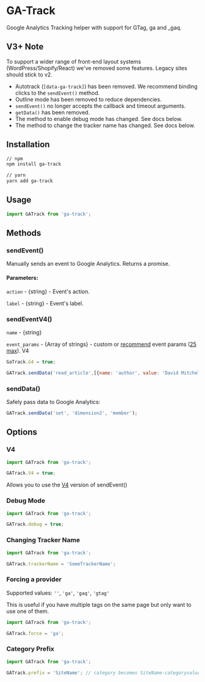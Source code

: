 # GA-Track

Google Analytics Tracking helper with support for GTag, ga and _gaq.

## V3+ Note

To support a wider range of front-end layout systems (WordPress/Shopify/React) we've removed some features. Legacy sites should stick to v2.

  - Autotrack (`[data-ga-track]`) has been removed. We recommend binding clicks to the `sendEvent()` method.
  - Outline mode has been removed to reduce dependencies.
  - `sendEvent()` no longer accepts the callback and timeout arguments.
  - `getData()` has been removed.
  - The method to enable debug mode has changed. See docs below.
  - The method to change the tracker name has changed. See docs below.

## Installation

```sh
// npm
npm install ga-track

// yarn
yarn add ga-track
```

## Usage

```js
import GATrack from 'ga-track';
```

## Methods

### sendEvent()

Manually sends an event to Google Analytics. Returns a promise.

#### Parameters:


`action` - {string} - Event's action.

`label` - {string} - Event's label.

### sendEventV4()

`name` - {string}

`event_params` - {Array of strings} - custom or [recommend](https://support.google.com/analytics/answer/9267735) event params ([25 max](https://support.google.com/analytics/answer/9267744?hl=en)).
V4
```javascript
GaTrack.G4 = true;
```
```javascript
GATrack.sendData('read_article',[{name: 'author', value: 'David Mitchell'}, {name: 'title', value: 'Cloud Atlas'}]);
```

### sendData()

Safely pass data to Google Analytics:

```javascript
GATrack.sendData('set', 'dimension2', 'member');
```

## Options

### V4
```js
import GATrack from 'ga-track';

GATrack.V4 = true;
```
Allows you to use the [V4](#sendeventv4) version of sendEvent()

### Debug Mode

```js
import GATrack from 'ga-track';

GATrack.debug = true;
```

### Changing Tracker Name

```js
import GATrack from 'ga-track';

GATrack.trackerName = 'SomeTrackerName';
```

### Forcing a provider

Supported values: `''`, `'ga'`, `'gaq'`, `'gtag'`

This is useful if you have multiple tags on the same page but only want to use one of them.

```js
import GATrack from 'ga-track';

GATrack.force = 'ga';
```

### Category Prefix

```js
import GATrack from 'ga-track';

GATrack.prefix = 'SiteName'; // category becomes SiteName-categoryvalue
```
